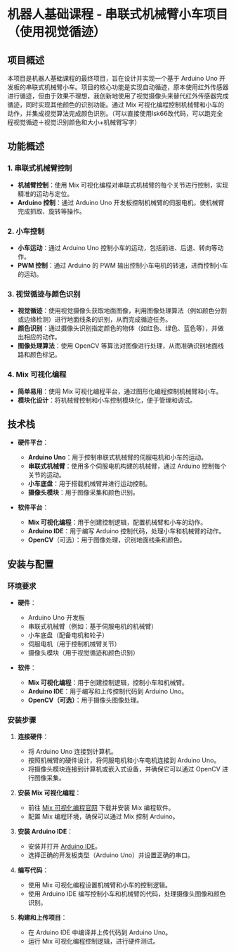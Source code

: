 # 机器人基础课程 - 串联式机械臂小车项目（使用视觉循迹）

## 项目概述

本项目是机器人基础课程的最终项目，旨在设计并实现一个基于 Arduino Uno 开发板的串联式机械臂小车。项目的核心功能是实现自动循迹，原本使用红外传感器进行循迹，但由于效果不理想，我创新地使用了视觉摄像头来替代红外传感器完成循迹，同时实现其他颜色的识别功能。通过 Mix 可视化编程控制机械臂和小车的动作，并集成视觉算法完成颜色识别。（可以直接使用lsk66改代码，可以跑完全程视觉循迹＋视觉识别颜色和大小+机械臂写字）

## 功能概述

### 1. 串联式机械臂控制
- **机械臂控制**：使用 Mix 可视化编程对串联式机械臂的每个关节进行控制，实现精准的运动与定位。
- **Arduino 控制**：通过 Arduino Uno 开发板控制机械臂的伺服电机，使机械臂完成抓取、旋转等操作。

### 2. 小车控制
- **小车运动**：通过 Arduino Uno 控制小车的运动，包括前进、后退、转向等动作。
- **PWM 控制**：通过 Arduino 的 PWM 输出控制小车电机的转速，进而控制小车的运动。

### 3. 视觉循迹与颜色识别
- **视觉循迹**：使用视觉摄像头获取地面图像，利用图像处理算法（例如颜色分割或边缘检测）进行地面线条的识别，从而完成循迹任务。
- **颜色识别**：通过摄像头识别指定颜色的物体（如红色、绿色、蓝色等），并做出相应的动作。
- **图像处理算法**：使用 OpenCV 等算法对图像进行处理，从而准确识别地面线路和颜色标记。

### 4. Mix 可视化编程
- **简单易用**：使用 Mix 可视化编程平台，通过图形化编程控制机械臂和小车。
- **模块化设计**：将机械臂控制和小车控制模块化，便于管理和调试。

## 技术栈

- **硬件平台**：
  - **Arduino Uno**：用于控制串联式机械臂的伺服电机和小车的运动。
  - **串联式机械臂**：使用多个伺服电机构建的机械臂，通过 Arduino 控制每个关节的运动。
  - **小车底盘**：用于搭载机械臂并进行运动控制。
  - **摄像头模块**：用于图像采集和颜色识别。

- **软件平台**：
  - **Mix 可视化编程**：用于创建控制逻辑，配置机械臂和小车的动作。
  - **Arduino IDE**：用于编写 Arduino 控制代码，处理小车和机械臂的动作。
  - **OpenCV**（可选）：用于图像处理，识别地面线条和颜色。

## 安装与配置

### 环境要求

- **硬件**：
  - Arduino Uno 开发板
  - 串联式机械臂（例如：基于伺服电机的机械臂）
  - 小车底盘（配备电机和轮子）
  - 伺服电机（用于控制机械臂关节）
  - 摄像头模块（用于视觉循迹和颜色识别）

- **软件**：
  - **Mix 可视化编程**：用于创建控制逻辑，控制小车和机械臂。
  - **Arduino IDE**：用于编写和上传控制代码到 Arduino Uno。
  - **OpenCV（可选）**：用于摄像头图像处理。

### 安装步骤

1. **连接硬件**：
   - 将 Arduino Uno 连接到计算机。
   - 按照机械臂的硬件设计，将伺服电机和小车电机连接到 Arduino Uno。
   - 将摄像头模块连接到计算机或嵌入式设备，并确保它可以通过 OpenCV 进行图像采集。

2. **安装 Mix 可视化编程**：
   - 前往 [Mix 可视化编程官网](https://www.mix.com) 下载并安装 Mix 编程软件。
   - 配置 Mix 编程环境，确保可以通过 Mix 控制 Arduino。

3. **安装 Arduino IDE**：
   - 安装并打开 [Arduino IDE](https://www.arduino.cc/en/software)。
   - 选择正确的开发板类型（Arduino Uno）并设置正确的串口。

4. **编写代码**：
   - 使用 Mix 可视化编程设置机械臂和小车的控制逻辑。
   - 使用 Arduino IDE 编写控制小车和机械臂的代码，处理摄像头图像和颜色识别。

5. **构建和上传项目**：
   - 在 Arduino IDE 中编译并上传代码到 Arduino Uno。
   - 运行 Mix 可视化编程控制逻辑，进行硬件测试。

